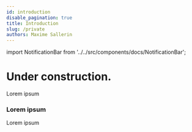 ```yaml
---
id: introduction
disable_pagination: true
title: Introduction
slug: /private
authors: Maxime Sallerin
---
```


import NotificationBar from '../../src/components/docs/NotificationBar';

<h1 className="p">Under construction.</h1>

<NotificationBar>
  <p>
    Lorem ipsum
  </p>
</NotificationBar>

### Lorem ipsum

Lorem ipsum